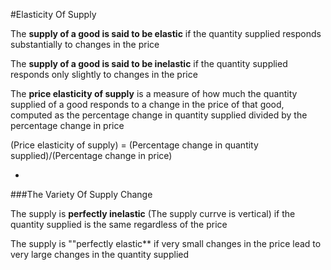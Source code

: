 #Elasticity Of Supply

The **supply of a good is said to be elastic** if the quantity supplied responds substantially to changes in the price

The **supply of a good is said to be inelastic** if the quantity supplied responds only slightly to changes in the price

The **price elasticity of supply** is a measure of how much the quantity supplied of a good responds to a change in the price of that good, computed as the percentage change in quantity supplied divided by the percentage change in price

(Price elasticity of supply) = (Percentage change in quantity supplied)/(Percentage change in price)

-

###The Variety Of Supply Change

The supply is **perfectly inelastic** (The supply currve is vertical) if the quantity supplied is the same regardless of the price

The supply is ""perfectly elastic** if very small changes in the price lead to very large changes in the quantity supplied
